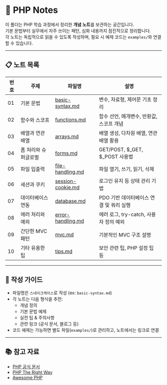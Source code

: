 # 📝 PHP Notes

이 폴더는 PHP 학습 과정에서 정리한 **개념 노트**를 보관하는 공간입니다.  
기본 문법부터 실무에서 자주 쓰이는 패턴, 심화 내용까지 점진적으로 정리합니다.  
각 노트는 독립적으로 읽을 수 있도록 작성하며, 필요 시 예제 코드는 `examples/`와 연결할 수 있습니다.

---

## 📋 노트 목록

| 번호 | 주제 | 파일명 | 설명 |
|---|---|---|---|
| 01 | 기본 문법 | [basic-syntax.md](./basic-syntax.md) | 변수, 자료형, 제어문 기초 정리 |
| 02 | 함수와 스코프 | [functions.md](./functions.md) | 함수 선언, 매개변수, 반환값, 스코프 개념 |
| 03 | 배열과 연관 배열 | [arrays.md](./arrays.md) | 배열 생성, 다차원 배열, 연관 배열 활용 |
| 04 | 폼 처리와 슈퍼글로벌 | [forms.md](./forms.md) | GET/POST, $_GET, $_POST 사용법 |
| 05 | 파일 입출력 | [file-handling.md](./file-handling.md) | 파일 열기, 쓰기, 읽기, 삭제 |
| 06 | 세션과 쿠키 | [session-cookie.md](./session-cookie.md) | 로그인 유지 등 상태 관리 기법 |
| 07 | 데이터베이스 연동 | [database.md](./database.md) | PDO 기반 데이터베이스 연결 및 쿼리 실행 |
| 08 | 에러 처리와 예외 | [error-handling.md](./error-handling.md) | 에러 로그, try-catch, 사용자 정의 예외 |
| 09 | 간단한 MVC 패턴 | [mvc.md](./mvc.md) | 기본적인 MVC 구조 설명 |
| 10 | 기타 유용한 팁 | [tips.md](./tips.md) | 보안 관련 팁, PHP 설정 팁 등 |

---

## 📝 작성 가이드

- 파일명은 `스네이크케이스`로 작성 (ex: `basic-syntax.md`)
- 각 노트는 다음 형식을 추천:
    - 개념 정의
    - 기본 문법 예제
    - 실전 팁 & 주의사항
    - 관련 링크 (공식 문서, 블로그 등)
- 코드 예제는 가능하면 별도 파일(`examples/`)로 관리하고, 노트에서는 링크로 연결

---

## 📚 참고 자료
- [PHP 공식 문서](https://www.php.net/manual/en/)
- [PHP The Right Way](https://phptherightway.com/)
- [Awesome PHP](https://github.com/ziadoz/awesome-php)
